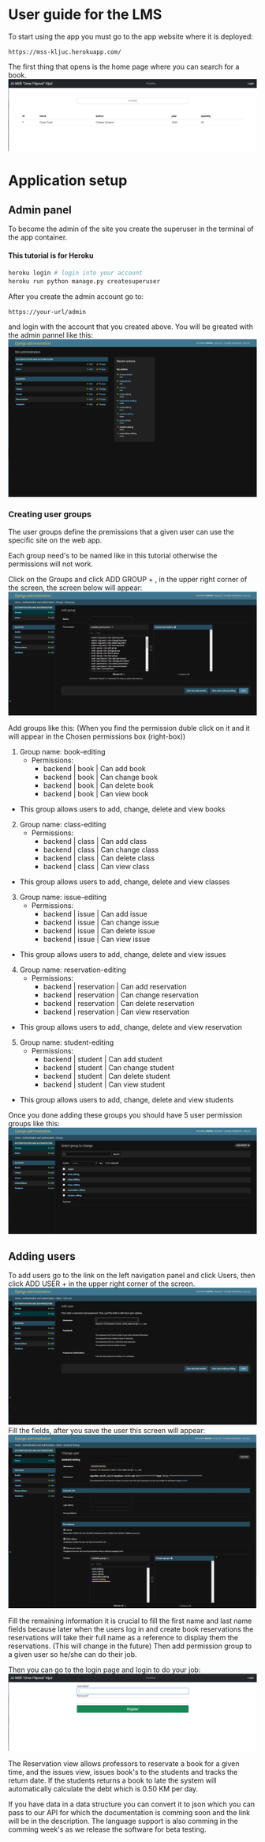 # User guide for the LMS

To start using the app you must go to the app website where it is deployed:
```url
https://mss-kljuc.herokuapp.com/
```

The first thing that opens is the home page where you can search for a book.
![alt home page](/documentation/images/home.jpg)

# Application setup
## Admin panel
To become the admin of the site you create the superuser in the terminal of the app container.
#### This tutorial is for Heroku
```bash
heroku login # login into your account
heroku run python manage.py createsuperuser
```
After you create the admin account go to:
```url
https://your-url/admin
```
and login with the account that you created above. You will be greated with the admin pannel like this:
![alt admin pannel](/documentation/images/admin.jpg)

### Creating user groups
The user groups define the premissions that a given user can use the specific site on the web app.

Each group need's to be named like in this tutorial otherwise the permissions will not work.

Click on the Groups and click ADD GROUP + , in the upper right corner of the screen, the screen below will appear:
![alt group adding page](/documentation/images/group-adding.jpg)

Add groups like this: (When you find the permission duble click on it and it will appear in the Chosen permissions box (right-box))
1. Group name: book-editing
    * Permissions:
        * backend | book | Can add book
        * backend | book | Can change book
        * backend | book | Can delete book
        * backend | book | Can view book
- This group allows users to add, change, delete and view books
2. Group name: class-editing
    * Permissions:
        * backend | class | Can add class
        * backend | class | Can change class
        * backend | class | Can delete class
        * backend | class | Can view class
- This group allows users to add, change, delete and view classes
3. Group name: issue-editing
    * Permissions:
        * backend | issue | Can add issue
        * backend | issue | Can change issue
        * backend | issue | Can delete issue
        * backend | issue | Can view issue
- This group allows users to add, change, delete and view issues
4. Group name: reservation-editing
    * Permissions:
        * backend | reservation | Can add reservation
        * backend | reservation | Can change reservation
        * backend | reservation | Can delete reservation
        * backend | reservation | Can view reservation
- This group allows users to add, change, delete and view reservation
5. Group name: student-editing
    * Permissions:
        * backend | student | Can add student
        * backend | student | Can change student
        * backend | student | Can delete student
        * backend | student | Can view student
- This group allows users to add, change, delete and view students

Once you done adding these groups you should have 5 user permission groups like this: 
![alt group adding page](/documentation/images/permission-list.jpg)

## Adding users
To add users go to the link on the left navigation panel and click Users, then click ADD USER + in the upper right corner of the screen.
![alt group adding page](/documentation/images/add-user.jpg)
Fill the fields, after you save the user this screen will appear:
![alt group adding page](/documentation/images/user-creation.jpg)

Fill the remaining information it is crucial to fill the first name and last name fields because later when the users log in and create book reservations the reservations will take their full name as a reference to display them the reservations. (This will change in the future)
Then add permission group to a given user so he/she can do their job.

Then you can go to the login page and login to do your job:
![alt group adding page](/documentation/images/login.jpg)


The Reservation view allows professors to reservate a book for a given time, and the issues view, issues book's to the students and tracks the return date. If the students returns a book to late the system will automatically calculate the debt which is 0.50 KM per day.

If you have data in a data structure you can convert it to json which you can pass to our API for which the documentation is comming soon and the link will be in the description. The language support is also comming in the comming week's as we release the software for beta testing.